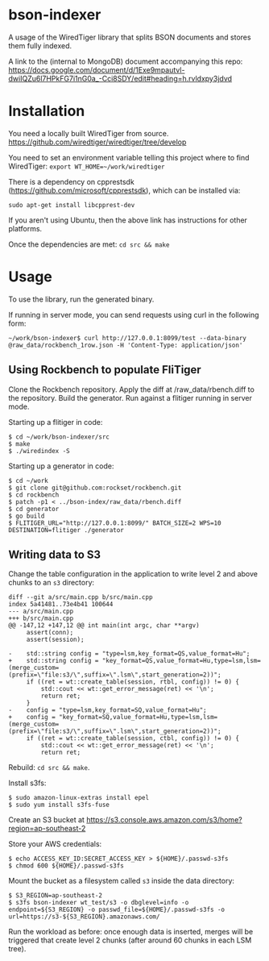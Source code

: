 # bson-indexer
A usage of the WiredTiger library that splits BSON documents and stores them fully indexed.

A link to the (internal to MongoDB) document accompanying this repo:
https://docs.google.com/document/d/1Exe9mpautvl-dwiIQZu6l7HPkFG7i1nG0a_-Cci8SDY/edit#heading=h.rvldxpy3jdvd

# Installation

You need a locally built WiredTiger from source.
https://github.com/wiredtiger/wiredtiger/tree/develop

You need to set an environment variable telling this project where to find WiredTiger:
`export WT_HOME=~/work/wiredtiger`

There is a dependency on cpprestsdk (https://github.com/microsoft/cpprestsdk), which can be installed via:

`sudo apt-get install libcpprest-dev`

If you aren't using Ubuntu, then the above link has instructions for other platforms.


Once the dependencies are met: `cd src && make`


# Usage

To use the library, run the generated binary.

If running in server mode, you can send requests using curl in the following form:

`~/work/bson-indexer$ curl http://127.0.0.1:8099/test --data-binary @raw_data/rockbench_1row.json -H 'Content-Type: application/json'`

## Using Rockbench to populate FliTiger

Clone the Rockbench repository.
Apply the diff at <root>/raw_data/rbench.diff to the repository.
Build the generator.
Run against a flitiger running in server mode.

Starting up a flitiger in code:
```
$ cd ~/work/bson-indexer/src
$ make
$ ./wiredindex -S
```

Starting up a generator in code:
```
$ cd ~/work
$ git clone git@github.com:rockset/rockbench.git
$ cd rockbench
$ patch -p1 < ../bson-index/raw_data/rbench.diff
$ cd generator
$ go build
$ FLITIGER_URL="http://127.0.0.1:8099/" BATCH_SIZE=2 WPS=10 DESTINATION=flitiger ./generator
```

## Writing data to S3

Change the table configuration in the application to write level 2 and above chunks to an `s3` directory:

```
diff --git a/src/main.cpp b/src/main.cpp
index 5a41481..73e4b41 100644
--- a/src/main.cpp
+++ b/src/main.cpp
@@ -147,12 +147,12 @@ int main(int argc, char **argv)
     assert(conn);
     assert(session);

-    std::string config = "type=lsm,key_format=QS,value_format=Hu";
+    std::string config = "key_format=QS,value_format=Hu,type=lsm,lsm=(merge_custom=(prefix=\"file:s3/\",suffix=\".lsm\",start_generation=2))";
     if ((ret = wt::create_table(session, rtbl, config)) != 0) {
         std::cout << wt::get_error_message(ret) << '\n';
         return ret;
     }
-    config = "type=lsm,key_format=SQ,value_format=Hu";
+    config = "key_format=SQ,value_format=Hu,type=lsm,lsm=(merge_custom=(prefix=\"file:s3/\",suffix=\".lsm\",start_generation=2))";
     if ((ret = wt::create_table(session, ctbl, config)) != 0) {
         std::cout << wt::get_error_message(ret) << '\n';
         return ret;
```

Rebuild: `cd src && make`.

Install s3fs:

```
$ sudo amazon-linux-extras install epel
$ sudo yum install s3fs-fuse
```

Create an S3 bucket at https://s3.console.aws.amazon.com/s3/home?region=ap-southeast-2

Store your AWS credentials:

```
$ echo ACCESS_KEY_ID:SECRET_ACCESS_KEY > ${HOME}/.passwd-s3fs
$ chmod 600 ${HOME}/.passwd-s3fs
```

Mount the bucket as a filesystem called `s3` inside the data directory:

```
$ S3_REGION=ap-southeast-2 
$ s3fs bson-indexer wt_test/s3 -o dbglevel=info -o endpoint=${S3_REGION} -o passwd_file=${HOME}/.passwd-s3fs -o url=https://s3-${S3_REGION}.amazonaws.com/
```

Run the workload as before: once enough data is inserted, merges will be triggered that create level 2 chunks (after around 60 chunks in each LSM tree).
